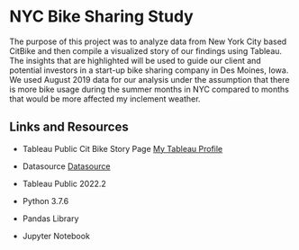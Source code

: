 # NYC Bike Sharing Study

The purpose of this project was to analyze data from New York City based CitBike and then compile a visualized story of our findings using Tableau. The insights that are highlighted will be used to guide our client and potential investors in a start-up bike sharing company in Des Moines, Iowa.  We used August 2019 data for our analysis under the assumption that there is more bike usage during the summer months in NYC compared to months that would be more affected my inclement weather. 

## Links and Resources

 * Tableau Public Cit Bike Story Page
  [My Tableau Profile]()  
 
 * Datasource
  [Datasource](https://s3.amazonaws.com/tripdata/index.html)
   
 * Tableau Public 2022.2
    
 * Python 3.7.6
 
 * Pandas Library
 
 * Jupyter Notebook
